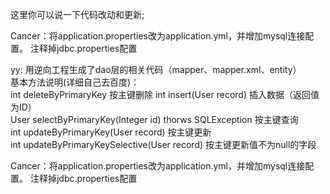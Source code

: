 这里你可以说一下代码改动和更新;

Cancer：将application.properties改为application.yml，并增加mysql连接配置。
        注释掉jdbc.properties配置
        
yy: 用逆向工程生成了dao层的相关代码（mapper、mapper.xml、entity）  
基本方法说明(详细自己去百度)：  
int deleteByPrimaryKey 按主键删除 
int insert(User record) 	插入数据（返回值为ID）  
User selectByPrimaryKey(Integer id) thorws SQLException	按主键查询  
int updateByPrimaryKey(User record) 	按主键更新  
int updateByPrimaryKeySelective(User record) 	按主键更新值不为null的字段

Cancer：将application.properties改为application.yml，并增加mysql连接配置。
        注释掉jdbc.properties配置